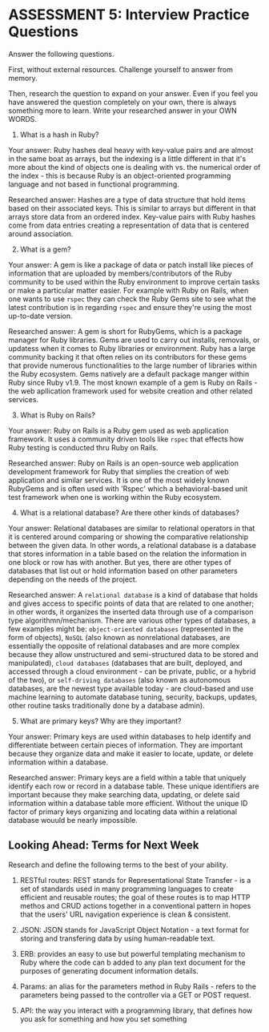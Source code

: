 # ASSESSMENT 5: Interview Practice Questions

Answer the following questions.

First, without external resources. Challenge yourself to answer from memory.

Then, research the question to expand on your answer. Even if you feel you have answered the question completely on your own, there is always something more to learn. Write your researched answer in your OWN WORDS.

1. What is a hash in Ruby?

Your answer: Ruby hashes deal heavy with key-value pairs and are almost in the same boat as arrays, but the indexing is a little different in that it's more about the kind of objects one is dealing with vs. the numerical order of the index - this is because Ruby is an object-oriented programming language and not based in functional programming. 

Researched answer: Hashes are a type of data structure that hold items based on their associated keys. This is similar to arrays but different in that arrays store data from an ordered index. Key-value pairs with Ruby hashes come from data entries creating a representation of data that is centered around association. 

2. What is a gem?

Your answer: A gem is like a package of data or patch install like pieces of information that are uploaded by members/contributors of the Ruby community to be used within the Ruby environment to improve certain tasks or make a particular matter easier. For example with Ruby on Rails, when one wants to use `rspec` they can check the Ruby Gems site to see what the latest contribution is in regarding `rspec` and ensure they're using the most up-to-date version. 

Researched answer: A gem is short for RubyGems, which is a package manager for Ruby libraries. Gems are used to carry out installs, removals, or updatess when it comes to Ruby libraries or environment. Ruby has a large community backing it that often relies on its contributors for these gems  that provide numerous functionalities to the large number of libraries within the Ruby ecosystem. Gems natively are a default package manger within Ruby since Ruby v1.9. The most known example of a gem is Ruby on Rails - the web apllication framework used for website creation and other related services. 

3. What is Ruby on Rails?

Your answer: Ruby on Rails is a Ruby gem used as web application framework. It uses a community driven tools like `rspec` that effects how Ruby testing is conducted thru Ruby on Rails. 

Researched answer: Ruby on Rails is an open-source web application development framework for Ruby that simplies the creation of web application and similar services. It is one of the most widely known RubyGems and is often used with 'Rspec' which a behavioral-based unit test framework when one is working within the Ruby ecosystem. 


4. What is a relational database? Are there other kinds of databases?

Your answer: Relational databases are similar to relational operators in that it is centered around comparing or showing the comparative relationship between the given data. In other words, a relational database is a database that stores information in a table based on the relation the information in one block or row has with another. But yes, there are other types of databases that list out or hold information based on other parameters depending on the needs of the project. 

Researched answer: A `relational database` is a kind of database that holds and gives access to specific points of data that are related to one another; in other words, it organizes the inserted data through use of a comparison type algorithmn/mechanism. There are various other types of databases, a few examples might be: `object-oriented databases` (represented in the form of objects), `NoSQL` (also known as nonrelational databases, are essentially the opposite of relational databases and are more complex because they allow unstructured and semi-structured data to be stored and manipulated), `cloud databases` (databases that are built, deployed, and accessed through a cloud environment - can be private, public, or a hybrid of the two), or `self-driving databases` (also known as autonomous databases, are the newest type available today - are cloud-based and use machine learning to automate database tuning, security, backups, updates, other routine tasks traditionally done by a database admin). 

5. What are primary keys? Why are they important?

Your answer: Primary keys are used within databases to help  identify and differentiate between certain pieces of information. They are important because they organize data and make it easier to locate, update, or delete information within a database. 

Researched answer: Primary keys are a field within a table that uniquely identify each row or record in a database table. These unique identifiers are important because they make searching data, updating, or delete said information within a database table more efficient. Without the unique ID factor of primary keys organizing and locating data within a relational database wouuld be nearly impossible. 

## Looking Ahead: Terms for Next Week

Research and define the following terms to the best of your ability.

1. RESTful routes: REST stands for Representational State Transfer - is a set of standards used in many programming languages to create efficient and reusable routes; the goal of these routes is to map HTTP methos and CRUD actions together in a conventional pattern in hopes that the users' URL navigation experience is clean & consistent. 

2. JSON: JSON stands for JavaScript Object Notation - a text format for storing and transfering data by using human-readable text.  

3. ERB: provides an easy to use but powerful templating mechanism to Ruby where the code can b added to any plan text document for the purposes of generating document information details. 

4. Params: an alias for the parameters method in Ruby Rails - refers to the parameters being passed to the controller via a GET or POST request. 

5. API: the way you interact with a programming library, that defines how you ask for something and how you set something
